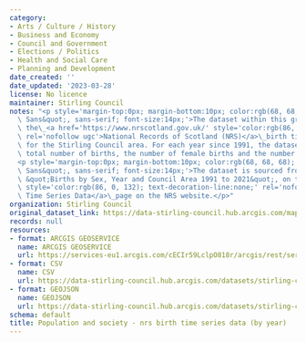 ```yaml
---
category:
- Arts / Culture / History
- Business and Economy
- Council and Government
- Elections / Politics
- Health and Social Care
- Planning and Development
date_created: ''
date_updated: '2023-03-28'
license: No licence
maintainer: Stirling Council
notes: "<p style='margin-top:0px; margin-bottom:10px; color:rgb(68, 68, 68); font-family:&quot;Open\
  \ Sans&quot;, sans-serif; font-size:14px;'>The dataset within this group contains\
  \ the\_<a href='https://www.nrscotland.gov.uk/' style='color:rgb(86, 0, 132); text-decoration-line:none;'\
  \ rel='nofollow ugc'>National Records of Scotland (NRS)</a>\_birth time series data\
  \ for the Stirling Council area. For each year since 1991, the dataset shows the\
  \ total number of births, the number of female births and the number of male births.</p>\n\
  <p style='margin-top:0px; margin-bottom:10px; color:rgb(68, 68, 68); font-family:&quot;Open\
  \ Sans&quot;, sans-serif; font-size:14px;'>The dataset is sourced from Table BT.4,\
  \ &quot;Births by Sex, Year and Council Area 1991 to 2021&quot;, on the\_<a href='https://www.nrscotland.gov.uk/statistics-and-data/statistics/statistics-by-theme/vital-events/births/births-time-series-data'\
  \ style='color:rgb(86, 0, 132); text-decoration-line:none;' rel='nofollow ugc'>Births\
  \ Time Series Data</a>\_page on the NRS website.</p>"
organization: Stirling Council
original_dataset_link: https://data-stirling-council.hub.arcgis.com/maps/stirling-council::population-and-society-nrs-birth-time-series-data-by-year
records: null
resources:
- format: ARCGIS GEOSERVICE
  name: ARCGIS GEOSERVICE
  url: https://services-eu1.arcgis.com/cECIr59LclpO818r/arcgis/rest/services/population%20and%20society%20-%20nrs%20birth%20time%20series%20data%20(by%20year)/FeatureServer/0
- format: CSV
  name: CSV
  url: https://data-stirling-council.hub.arcgis.com/datasets/stirling-council::population-and-society-nrs-birth-time-series-data-by-year.csv?outSR=%7B%22latestWkid%22%3A3857%2C%22wkid%22%3A102100%7D
- format: GEOJSON
  name: GEOJSON
  url: https://data-stirling-council.hub.arcgis.com/datasets/stirling-council::population-and-society-nrs-birth-time-series-data-by-year.geojson?outSR=%7B%22latestWkid%22%3A3857%2C%22wkid%22%3A102100%7D
schema: default
title: Population and society - nrs birth time series data (by year)
---
```


